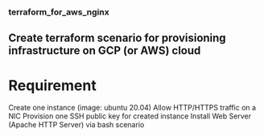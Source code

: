 ### terraform_for_aws_nginx

## Create terraform scenario for provisioning infrastructure on GCP (or AWS) cloud
# Requirement
Create one instance (image: ubuntu 20.04)
Allow HTTP/HTTPS traffic on a NIC
Provision one SSH public key for created instance
Install Web Server (Apache HTTP Server) via bash scenario
